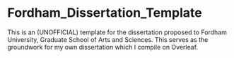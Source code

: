 # Fordham_Dissertation_Template
This is an (UNOFFICIAL) template for the dissertation proposed to Fordham University, Graduate School of Arts and Sciences. This serves as the groundwork for my own dissertation which I compile on Overleaf. 
